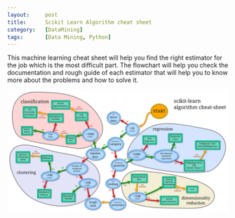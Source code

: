 ```yaml
---
layout:     post
title:      Scikit Learn Algorithm cheat sheet
category:   [DataMining] 
tags:       [Data Mining, Python]
---
```


This machine learning cheat sheet will help you find the right estimator for the job which is the most difficult part. The flowchart will help you check the documentation and rough guide of each estimator that will help you to know more about the problems and how to solve it.


![](/images/ML/scikit-learn-algorithm-cheat-sheet.png)